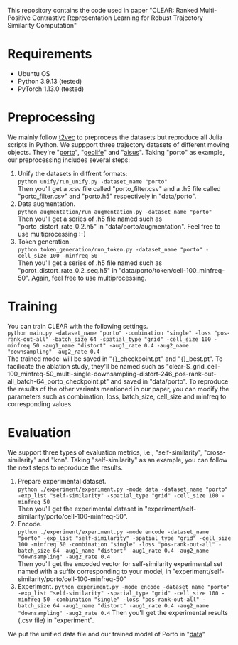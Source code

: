 This repository contains the code used in paper "CLEAR: Ranked Multi-Positive Contrastive Representation Learning for Robust Trajectory Similarity Computation"
# Requirements
- Ubuntu OS
- Python 3.9.13 (tested)
- PyTorch 1.13.0 (tested)

 # Preprocessing
 We mainly follow [t2vec](https://github.com/boathit/t2vec#readme) to preprocess the datasets but reproduce all Julia scripts in Python.
 We suppport three trajectory datasets of different moving objects. They're "[porto](https://www.kaggle.com/c/pkdd-15-predict-taxi-service-trajectory-i)", "[geolife](https://www.microsoft.com/en-us/research/publication/geolife-gps-trajectory-dataset-user-guide/)" and "[aisus](https://marinecadastre.gov/ais/)". Taking "porto" as example, our preprocessing includes several steps:
 1. Unify the datasets in diffrent formats:  
    ```python unify/run_unify.py -dataset_name "porto"```  
    Then you'll get a .csv file called "porto_filter.csv" and a .h5 file called "porto_filter.csv" and "porto.h5" respectively in "data/porto".  
 2. Data augmentation.  
    ```python augmentation/run_augmentation.py -dataset_name "porto"```  
    Then you'll get a series of .h5 file named such as "porto_distort_rate_0.2.h5" in "data/porto/augmentation". Feel free to use multiprocessing :-)
3. Token generation.  
   ```python token_generation/run_token.py -dataset_name "porto" -cell_size 100 -minfreq 50```  
   Then you'll get a series of .h5 file named such as "porot_distort_rate_0.2_seq.h5" in "data/porto/token/cell-100_minfreq-50". Again, feel free to use multiprocessing.

# Training
You can train CLEAR with the following settings.   
```python main.py -dataset_name "porto" -combination "single" -loss "pos-rank-out-all" -batch_size 64 -spatial_type "grid" -cell_size 100 -minfreq 50 -aug1_name "distort" -aug1_rate 0.4 -aug2_name "downsampling" -aug2_rate 0.4```  
The trained model will be saved in "{}_checkpoint.pt" and "{}_best.pt". To facilicate the ablation study, they'll be named such as "clear-S_grid_cell-100_minfreq-50_multi-single-downsampling-distort-246_pos-rank-out-all_batch-64_porto_checkpoint.pt" and saved in "data/porto". To reproduce the results of the other variants mentioned in our paper, you can modify the parameters such as combination, loss, batch_size, cell_size and minfreq to corresponding values.  

# Evaluation
We support three types of evaluation metrics, i.e., "self-similarity", "cross-similarity" and "knn". Taking "self-similarity" as an example, you can follow the next steps to reproduce the results.  
1. Prepare experimental dataset.  
   ```python ./experiment/experiment.py -mode data -dataset_name "porto" -exp_list "self-similarity" -spatial_type "grid" -cell_size 100 -minfreq 50```  
   Then you'll get the experimental dataset in "experiment/self-similarity/porto/cell-100-minfreq-50".  
2. Encode.  
   ```python ./experiment/experiment.py -mode encode -dataset_name "porto" -exp_list "self-similarity" -spatial_type "grid" -cell_size 100 -minfreq 50 -combination "single" -loss "pos-rank-out-all" -batch_size 64 -aug1_name "distort" -aug1_rate 0.4 -aug2_name "downsampling" -aug2_rate 0.4```  
   Then you'll get the encoded vector for self-similarity experimental set named with a suffix corresponding to your model, in "experiment/self-similarity/porto/cell-100-minfreq-50"
3. Experiment.
   ```python experiment.py -mode encode -dataset_name "porto" -exp_list "self-similarity" -spatial_type "grid" -cell_size 100 -minfreq 50 -combination "single" -loss "pos-rank-out-all" -batch_size 64 -aug1_name "distort" -aug1_rate 0.4 -aug2_name "downsampling" -aug2_rate 0.4```
   Then you'll get the experimental results (.csv file) in "experiment".

We put the unified data file and our trained model of Porto in "[data](https://drive.google.com/drive/folders/1NQcEWW661PuMj3ytMPA-oAywBRgPsNHx?usp=drive_link)"


   
 
